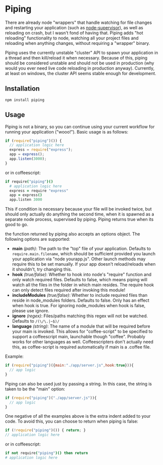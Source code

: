 # Piping

There are already node "wrappers" that handle watching for file changes and restarting your application (such as [node-supervisor](https://github.com/isaacs/node-supervisor)), as well as reloading on crash, but I wasn't fond of having that.
Piping adds "hot reloading" functionality to node, watching all your project files and reloading when anything changes, without requiring a "wrapper" binary. 

Piping uses the currently unstable "cluster" API to spawn your application in a thread and then kill/reload it when necessary. Because of this, piping should be considered unstable and should not be used in production (why would you ever need live code reloading in production anyway). Currently, at least on windows, the cluster API seems stable enough for development.

## Installation
```
npm install piping
```
## Usage

Piping is not a binary, so you can continue using your current workflow for running your application ("wooo!"). Basic usage is as follows:
```javascript
if (require("piping")()) {
  // application logic here
  express = require("express");
  app = express();
  app.listen(3000);
}
```
or in coffeescript:
```coffee
if require("piping")()
  # application logic here
  express = require "express"
  app = express()
  app.listen 3000
```
This if condition is necessary because your file will be invoked twice, but should only actually do anything the second time, when it is spawned as a separate node process, supervised by piping. Piping returns true when its good to go. 

the function returned by piping also accepts an options object. The following options are supported:
- __main__ _(path)_: The path to the "top" file of your application. Defaults to `require.main.filename`, which should be sufficient provided you launch your application via "node yourapp.js". Other launch methods may require this to be set manually. If your app doesn't reload/reloads when it shouldn't, try changing this. 
- __hook__ _(true/false)_: Whether to hook into node's "require" function and only watch required files. Defaults to false, which means piping will watch all the files in the folder in which main resides. The require hook can only detect files required after invoking this module!
- __includeModules__ _(true/false)_: Whether to include required files than reside in node_modules folders. Defaults to false. Only has an effect when hook is true. For ignoring node_modules when hook is false, please use ignore.
- __ignore__ _(regex)_: Files/paths matching this regex will not be watched. Defaults to `/(\/\.|~$)/`
- __language__ _(string)_: The name of a module that will be required before your main is invoked. This allows for "coffee-script" to be specified to support a coffeescript main, launchable though "coffee". Probably works for other languages as well. Coffeescripters don't actually need this, as coffee-script is required automatically if main is a .coffee file. 

Example:
```javascript
if (require("piping")({main:"./app/server.js",hook:true})){
  // app logic
}
```
Piping can also be used just by passing a string. In this case, the string is taken to be the "main" option:
```javascript
if (require("piping")("./app/server.js")){
  // app logic
}
```
One negative of all the examples above is the extra indent added to your code. To avoid this, you can choose to return when piping is false:

```javascript
if (!require("piping")()) { return; }
// application logic here
```
or in coffeescript:
```coffee
if not require("piping")() then return
# application logic here
```
